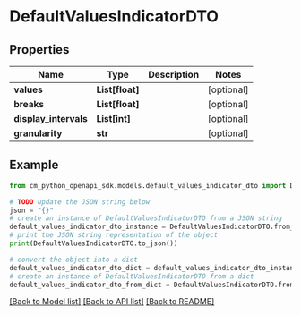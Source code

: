 # DefaultValuesIndicatorDTO


## Properties

Name | Type | Description | Notes
------------ | ------------- | ------------- | -------------
**values** | **List[float]** |  | [optional] 
**breaks** | **List[float]** |  | [optional] 
**display_intervals** | **List[int]** |  | [optional] 
**granularity** | **str** |  | [optional] 

## Example

```python
from cm_python_openapi_sdk.models.default_values_indicator_dto import DefaultValuesIndicatorDTO

# TODO update the JSON string below
json = "{}"
# create an instance of DefaultValuesIndicatorDTO from a JSON string
default_values_indicator_dto_instance = DefaultValuesIndicatorDTO.from_json(json)
# print the JSON string representation of the object
print(DefaultValuesIndicatorDTO.to_json())

# convert the object into a dict
default_values_indicator_dto_dict = default_values_indicator_dto_instance.to_dict()
# create an instance of DefaultValuesIndicatorDTO from a dict
default_values_indicator_dto_from_dict = DefaultValuesIndicatorDTO.from_dict(default_values_indicator_dto_dict)
```
[[Back to Model list]](../README.md#documentation-for-models) [[Back to API list]](../README.md#documentation-for-api-endpoints) [[Back to README]](../README.md)



